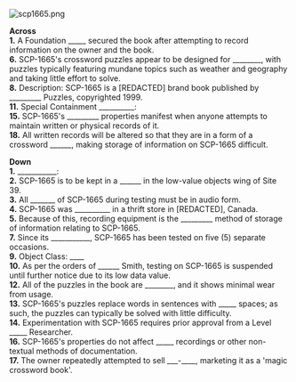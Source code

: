 ![scp1665.png](http://scp-wiki.wdfiles.com/local--files/scp-1665/scp1665.png)

**Across**  
**1.** A Foundation \_\_\_\_\_ secured the book after attempting to record information on the owner and the book.  
**6.** SCP-1665's crossword puzzles appear to be designed for \_\_\_\_\_\_\_\_, with puzzles typically featuring mundane topics such as weather and geography and taking little effort to solve.  
**8.** Description: SCP-1665 is a \[REDACTED\] brand book published by \_\_\_\_\_\_\_\_\_ Puzzles, copyrighted 1999.  
**11.** Special Containment \_\_\_\_\_\_\_\_\_\_:  
**15.** SCP-1665's \_\_\_\_\_\_\_\_\_ properties manifest when anyone attempts to maintain written or physical records of it.  
**18.** All written records will be altered so that they are in a form of a crossword \_\_\_\_\_\_, making storage of information on SCP-1665 difficult.

**Down**  
**1.** \_\_\_\_\_\_\_\_\_\_\_:  
**2.** SCP-1665 is to be kept in a \_\_\_\_\_\_ in the low-value objects wing of Site 39.  
**3.** All \_\_\_\_\_\_\_ of SCP-1665 during testing must be in audio form.  
**4.** SCP-1665 was \_\_\_\_\_\_\_\_\_\_ in a thrift store in \[REDACTED\], Canada.  
**5.** Because of this, recording equipment is the \_\_\_\_\_\_\_\_\_ method of storage of information relating to SCP-1665.  
**7.** Since its \_\_\_\_\_\_\_\_\_\_\_, SCP-1665 has been tested on five (5) separate occasions.  
**9.** Object Class: \_\_\_\_  
**10.** As per the orders of \_\_\_\_\_\_ Smith, testing on SCP-1665 is suspended until further notice due to its low data value.  
**12.** All of the puzzles in the book are \_\_\_\_\_\_\_\_, and it shows minimal wear from usage.  
**13.** SCP-1665's puzzles replace words in sentences with \_\_\_\_\_ spaces; as such, the puzzles can typically be solved with little difficulty.  
**14.** Experimentation with SCP-1665 requires prior approval from a Level \_\_\_\_\_ Researcher.  
**16.** SCP-1665's properties do not affect \_\_\_\_\_ recordings or other non-textual methods of documentation.  
**17.** The owner repeatedly attempted to sell \_\_\_\-\_\_\_\_, marketing it as a 'magic crossword book'.